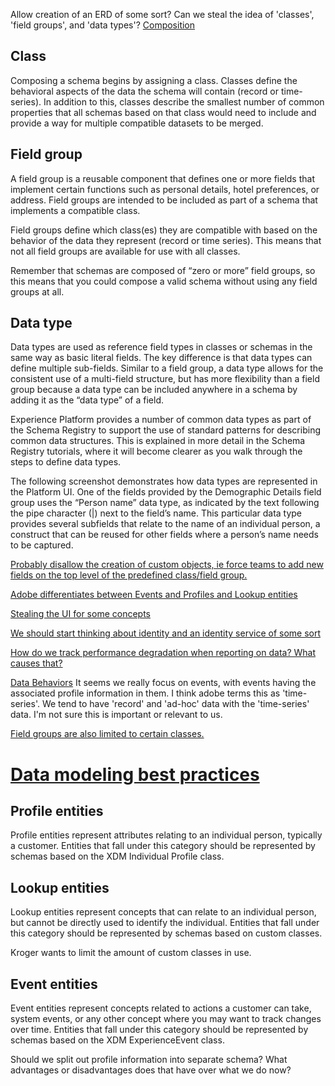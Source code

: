 
Allow creation of an ERD of some sort?
Can we steal the idea of 'classes', 'field groups', and 'data types'?
[Composition](https://experienceleague.adobe.com/docs/experience-platform/xdm/schema/composition.html?lang=en)

## Class

Composing a schema begins by assigning a class. Classes define the behavioral aspects of the data the schema will contain (record or time-series). In addition to this, classes describe the smallest number of common properties that all schemas based on that class would need to include and provide a way for multiple compatible datasets to be merged.

## Field group

A field group is a reusable component that defines one or more fields that implement certain functions such as personal details, hotel preferences, or address. Field groups are intended to be included as part of a schema that implements a compatible class.

Field groups define which class(es) they are compatible with based on the behavior of the data they represent (record or time series). This means that not all field groups are available for use with all classes.

Remember that schemas are composed of “zero or more” field groups, so this means that you could compose a valid schema without using any field groups at all.

## Data type

Data types are used as reference field types in classes or schemas in the same way as basic literal fields. The key difference is that data types can define multiple sub-fields. Similar to a field group, a data type allows for the consistent use of a multi-field structure, but has more flexibility than a field group because a data type can be included anywhere in a schema by adding it as the “data type” of a field.

Experience Platform provides a number of common data types as part of the Schema Registry to support the use of standard patterns for describing common data structures. This is explained in more detail in the Schema Registry tutorials, where it will become clearer as you walk through the steps to define data types.

The following screenshot demonstrates how data types are represented in the Platform UI. One of the fields provided by the Demographic Details field group uses the “Person name” data type, as indicated by the text following the pipe character (|) next to the field’s name. This particular data type provides several subfields that relate to the name of an individual person, a construct that can be reused for other fields where a person’s name needs to be captured.

[Probably disallow the creation of custom objects, ie force teams to add new fields on the top level of the predefined class/field group.](https://experienceleague.adobe.com/docs/experience-platform/xdm/schema/composition.html?lang=en#objects-v-freeform)

[Adobe differentiates between Events and Profiles and Lookup entities](https://experienceleague.adobe.com/docs/experience-platform/xdm/schema/best-practices.html?lang=en)


[Stealing the UI for some concepts](https://experienceleague.adobe.com/docs/experience-platform/xdm/tutorials/create-schema-ui.html?lang=en)

[We should start thinking about identity and an identity service of some sort](https://experienceleague.adobe.com/docs/experience-platform/identity/home.html?lang=en)

[How do we track performance degradation when reporting on data? What causes that?](https://experienceleague.adobe.com/docs/experience-platform/profile/guardrails.html?lang=en)

[Data Behaviors](https://experienceleague.adobe.com/docs/experience-platform/xdm/home.html?lang=en#data-behaviors)
It seems we really focus on events, with events having the associated profile information in them. I think adobe terms this as 'time-series'. We tend to have 'record' and 'ad-hoc' data with the 'time-series' data. I'm not sure this is important or relevant to us.

[Field groups are also limited to certain classes.](https://github.com/adobe/xdm/tree/master/components/fieldgroups)

# [Data modeling best practices](https://experienceleague.adobe.com/docs/experience-platform/xdm/schema/best-practices.html?lang=en#sort-entities-into-profile%2C-lookup%2C-and-event-categories)

## Profile entities	

Profile entities represent attributes relating to an individual person, typically a customer. Entities that fall under this category should be represented by schemas based on the XDM Individual Profile class.

## Lookup entities	

Lookup entities represent concepts that can relate to an individual person, but cannot be directly used to identify the individual. Entities that fall under this category should be represented by schemas based on custom classes.

Kroger wants to limit the amount of custom classes in use.

## Event entities	

Event entities represent concepts related to actions a customer can take, system events, or any other concept where you may want to track changes over time. Entities that fall under this category should be represented by schemas based on the XDM ExperienceEvent class.

Should we split out profile information into separate schema? What advantages or disadvantages does that have over what we do now?